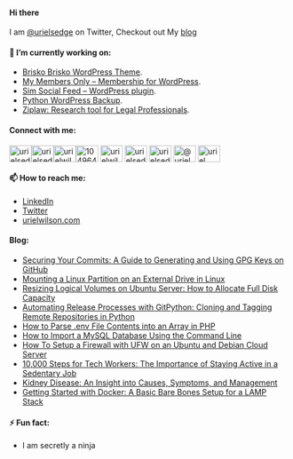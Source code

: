 #### Hi there

<!--
**devuri/devuri** is a ✨ _special_ ✨ repository because its `README.md` (this file) appears on your GitHub profile.
-->
I am [@urielsedge](https://twitter.com/urielsedge) on Twitter, Checkout out My [blog](http://urielwilson.com/)

#### 🔭 I’m currently working on:
* [Brisko Brisko WordPress Theme](https://wordpress.org/themes/brisko/).
* [My Members Only – Membership for WordPress](https://wordpress.org/plugins/iceyi-members-only/).
* [Sim Social Feed – WordPress plugin](https://wordpress.org/plugins/sim-social-feed/).
* [Python WordPress Backup](https://github.com/devuri/python-wpbackup).
* [Ziplaw: Research tool for Legal Professionals](http://ziplaw.com/).

<!-- #### 👯 I’m looking to collaborate on ...-->

#### Connect with me:
<p align="left">
<a href="https://codepen.io/devuri" target="blank"><img align="center" src="https://raw.githubusercontent.com/rahuldkjain/github-profile-readme-generator/master/src/images/icons/Social/codepen.svg" alt="urielsedge" height="30" width="40" /></a><a href="https://twitter.com/urielsedge" target="blank"><img align="center" src="https://raw.githubusercontent.com/rahuldkjain/github-profile-readme-generator/master/src/images/icons/Social/twitter.svg" alt="urielsedge" height="30" width="40" /></a><a href="https://linkedin.com/in/urielwilson" target="blank"><img align="center" src="https://raw.githubusercontent.com/rahuldkjain/github-profile-readme-generator/master/src/images/icons/Social/linked-in-alt.svg" alt="urielwilson" height="30" width="40" /></a><a href="https://stackoverflow.com/users/10496432" target="blank"><img align="center" src="https://raw.githubusercontent.com/rahuldkjain/github-profile-readme-generator/master/src/images/icons/Social/stack-overflow.svg" alt="10496432" height="30" width="40" /></a>
<a href="https://kaggle.com/urielwilson" target="blank"><img align="center" src="https://raw.githubusercontent.com/rahuldkjain/github-profile-readme-generator/master/src/images/icons/Social/kaggle.svg" alt="urielwilson" height="30" width="40" /></a>
<a href="https://instagram.com/urielsedge" target="blank"><img align="center" src="https://raw.githubusercontent.com/rahuldkjain/github-profile-readme-generator/master/src/images/icons/Social/instagram.svg" alt="urielsedge" height="30" width="40" /></a>
<a href="https://dribbble.com/urielsedge" target="blank"><img align="center" src="https://raw.githubusercontent.com/rahuldkjain/github-profile-readme-generator/master/src/images/icons/Social/dribbble.svg" alt="urielsedge" height="30" width="40" /></a>
<a href="https://medium.com/@urielsedge" target="blank"><img align="center" src="https://raw.githubusercontent.com/rahuldkjain/github-profile-readme-generator/master/src/images/icons/Social/medium.svg" alt="@urielsedge" height="30" width="40" /></a>
<a href="https://www.youtube.com/channel/UCBOOtQdEGNS71R2cDmn5uQQ" target="blank"><img align="center" src="https://raw.githubusercontent.com/rahuldkjain/github-profile-readme-generator/master/src/images/icons/Social/youtube.svg" alt="uriel wilson" height="30" width="40" /></a>
</p>


<!-- #### 💬 Ask me about ... -->

#### 📫 How to reach me:
* [LinkedIn](https://jm.linkedin.com/in/urielwilson)
* [Twitter](https://twitter.com/urielsedge)
* [urielwilson.com](http://urielwilson.com/)

#### Blog:
<!-- BLOG-POST-LIST:START -->
- [Securing Your Commits: A Guide to Generating and Using GPG Keys on GitHub](https://urielwilson.com/securing-your-commits-a-guide-to-generating-and-using-gpg-keys-on-github/)
- [Mounting a Linux Partition on an External Drive in Linux](https://urielwilson.com/mounting-a-linux-partition-on-an-external-drive-in-linux/)
- [Resizing Logical Volumes on Ubuntu Server: How to Allocate Full Disk Capacity](https://urielwilson.com/resizing-logical-volumes-on-ubuntu-server-how-to-allocate-full-disk-capacity/)
- [Automating Release Processes with GitPython: Cloning and Tagging Remote Repositories in Python](https://urielwilson.com/automating-release-processes-with-gitpython-cloning-and-tagging-remote-repositories-in-python/)
- [How to Parse .env File Contents into an Array in PHP](https://urielwilson.com/how-to-parse-env-file-contents-into-an-array-in-php/)
- [How to Import a MySQL Database Using the Command Line](https://urielwilson.com/how-to-import-a-mysql-database-using-the-command-line/)
- [How To Setup a Firewall with UFW on an Ubuntu and Debian Cloud Server](https://urielwilson.com/how-to-setup-a-firewall-with-ufw-on-an-ubuntu-and-debian-cloud-server/)
- [10,000 Steps for Tech Workers: The Importance of Staying Active in a Sedentary Job](https://urielwilson.com/10000-steps-for-tech-workers-the-importance-of-staying-active-in-a-sedentary-job/)
- [Kidney Disease: An Insight into Causes, Symptoms, and Management](https://urielwilson.com/kidney-disease-an-insight-into-causes-symptoms-and-management/)
- [Getting Started with Docker: A Basic Bare Bones Setup for a LAMP Stack](https://urielwilson.com/getting-started-with-docker-a-basic-bare-bones-setup-for-a-lamp-stack/)
<!-- BLOG-POST-LIST:END -->


#### ⚡ Fun fact:
* I am secretly a ninja 


